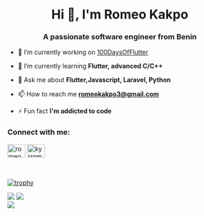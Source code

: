 <h1 align="center">Hi 👋, I'm Romeo Kakpo</h1>
<h3 align="center">A passionate software engineer from Benin</h3>

<!---<p align="left"> <img src="https://komarev.com/ghpvc/?username=romeokakpo&label=Profile%20views&color=0e75b6&style=flat" alt="romeokakpo" /> </p>--->

<!---<p align="left"> <a href="https://x.com/kyrroms" target="blank"><img src="https://img.shields.io/twitter/follow/kyrroms?logo=twitter&style=for-the-badge" alt="kyrroms" /></a> </p>
| [![Diram Bora](https://img.shields.io/badge/DIRAM-BORA-<COLOR>.svg)](https://shields.io/) | ![Profile Views](https://komarev.com/ghpvc/?username=dirambora&color=green) | ![Followers](https://img.shields.io/github/followers/dirambora) | ![Stars](https://img.shields.io/github/stars/dirambora?label=Profile%20Stars&logo=Profile%20stars&logoColor=g) |
--| --| --| --|
--->

- 🔭 I’m currently working on [100DaysOfFlutter](https://github.com/romeokakpo/100DaysOfFlutter)

- 🌱 I’m currently learning **Flutter, advanced C/C++**

- 💬 Ask me about **Flutter,Javascript, Laravel, Python**

- 📫 How to reach me **romeokakpo3@gmail.com**

- ⚡ Fun fact **I'm addicted to code**

<h3 align="left">Connect with me:</h3>
<p align="left">
<a href="https://dev.to/romeokakpo" target="blank"><img align="center" src="https://raw.githubusercontent.com/rahuldkjain/github-profile-readme-generator/master/src/images/icons/Social/devto.svg" alt="romeokakpo" height="30" width="40" /></a>
<a href="https://x.com/kyrroms" target="blank"><img align="center" src="https://raw.githubusercontent.com/rahuldkjain/github-profile-readme-generator/master/src/images/icons/Social/twitter.svg" alt="kyrroms" height="30" width="40" /></a>
</p>

<br><br>
[![trophy](https://github-profile-trophy.vercel.app/?username=romeokakpo&margin-w=8)](https://github.com/ryo-ma/github-profile-trophy)

![](https://github-readme-stats.vercel.app/api?username=romeokakpo&theme=light&hide_border=false&include_all_commits=true&count_private=true)
![](https://github-readme-streak-stats.herokuapp.com/?user=romeokakpo&theme=light&hide_border=false)<br/>
![](https://github-readme-stats.vercel.app/api/top-langs/?username=romeokakpo&theme=light&hide_border=false&include_all_commits=true&count_private=true&layout=compact)



<!---
Lacrima98654/Lacrima98654 is a ✨ special ✨ repository because its `README.md` (this file) appears on your GitHub profile.
You can click the Preview link to take a look at your changes.
--->

